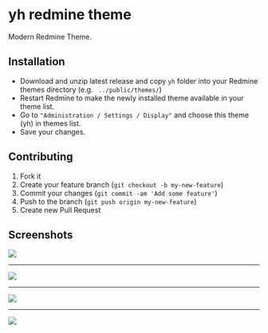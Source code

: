 # yh redmine theme #
Modern Redmine Theme.

## Installation

* Download and unzip latest release and copy `yh` folder into your Redmine themes directory (e.g. ` ../public/themes/`)
* Restart Redmine to make the newly installed theme available in your theme list.
* Go to `"Administration / Settings / Display"` and choose this theme (yh) in themes list.
* Save your changes.

## Contributing
1. Fork it
2. Create your feature branch (`git checkout -b my-new-feature`)
3. Commit your changes (`git commit -am 'Add some feature'`)
4. Push to the branch (`git push origin my-new-feature`)
5. Create new Pull Request

## Screenshots
![](https://raw.githubusercontent.com/yenihayat/redmine-theme-yh/master/screenshots/activity2.png)
___
![](https://raw.githubusercontent.com/yenihayat/redmine-theme-yh/master/screenshots/issue2.png)
___
![](https://raw.githubusercontent.com/yenihayat/redmine-theme-yh/master/screenshots/issues.png)
___
![](https://raw.githubusercontent.com/yenihayat/redmine-theme-yh/master/screenshots/admin.png)
